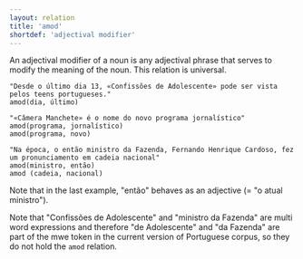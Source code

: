 ```yaml
---
layout: relation
title: 'amod'
shortdef: 'adjectival modifier'
---
```


An adjectival modifier of a noun is any adjectival phrase that serves to modify the meaning of the noun. This relation is universal.

~~~ sdparse
"Desde o último dia 13, «Confissões de Adolescente» pode ser vista pelos teens portugueses."
amod(dia, último)
~~~

~~~ sdparse
"«Câmera Manchete» é o nome do novo programa jornalístico"
amod(programa, jornalístico)
amod(programa, novo)
~~~

~~~ sdparse
"Na época, o então ministro da Fazenda, Fernando Henrique Cardoso, fez um pronunciamento em cadeia nacional"
amod(ministro, então)
amod (cadeia, nacional)
~~~

Note that in the last example, "então" behaves as an adjective (= "o atual ministro"). 

Note that "Confissões de Adolescente" and "ministro da Fazenda" are multi word expressions and therefore "de Adolescente" and "da Fazenda" are part of the mwe token in the current version of Portuguese corpus, so they do not hold the `amod` relation.
